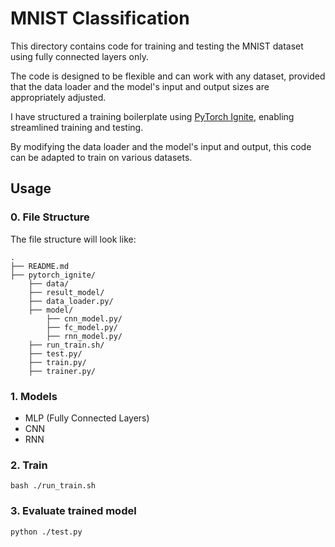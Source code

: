 # MNIST Classification

This directory contains code for training and testing the MNIST dataset using fully connected layers only.

The code is designed to be flexible and can work with any dataset, provided that the data loader and the model's input and output sizes are appropriately adjusted.

I have structured a training boilerplate using [PyTorch Ignite](https://pytorch.org/ignite/index.html), enabling streamlined training and testing.

By modifying the data loader and the model's input and output, this code can be adapted to train on various datasets.


## Usage

### 0. File Structure

The file structure will look like:

```plain
.
├── README.md
├── pytorch_ignite/
    ├── data/
    ├── result_model/                
    ├── data_loader.py/
    ├── model/
        ├── cnn_model.py/
        ├── fc_model.py/
        ├── rnn_model.py/
    ├── run_train.sh/
    ├── test.py/
    ├── train.py/
    ├── trainer.py/
```

### 1. Models

- MLP (Fully Connected Layers)
- CNN
- RNN


### 2. Train
```
bash ./run_train.sh
```

### 3. Evaluate trained model
```
python ./test.py
```
